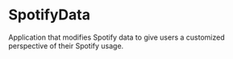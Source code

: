 # SpotifyData
Application that modifies Spotify data to give users a customized perspective of their Spotify usage.
